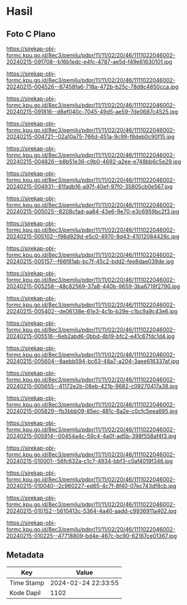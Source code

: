# Hasil

## Foto C Plano

https://sirekap-obj-formc.kpu.go.id/8ec3/pemilu/pdpr/11/11/02/20/46/1111022046002-20240215-091708--b16b1edc-e4fc-4787-ae5d-f49e61630101.jpg

https://sirekap-obj-formc.kpu.go.id/8ec3/pemilu/pdpr/11/11/02/20/46/1111022046002-20240215-004526--87458fa6-718a-472b-b25c-78d8c4850cca.jpg

https://sirekap-obj-formc.kpu.go.id/8ec3/pemilu/pdpr/11/11/02/20/46/1111022046002-20240215-091816--d8ef040c-7045-49d5-ae59-7de0687c4525.jpg

https://sirekap-obj-formc.kpu.go.id/8ec3/pemilu/pdpr/11/11/02/20/46/1111022046002-20240215-004721--02a10a75-766d-451a-9c99-f8deb0c90f15.jpg

https://sirekap-obj-formc.kpu.go.id/8ec3/pemilu/pdpr/11/11/02/20/46/1111022046002-20240215-004826--b8b51e36-c9b0-4692-a2ee-e748bb6c5e29.jpg

https://sirekap-obj-formc.kpu.go.id/8ec3/pemilu/pdpr/11/11/02/20/46/1111022046002-20240215-004931--81fadb16-a97f-40ef-97f0-35805cb0e567.jpg

https://sirekap-obj-formc.kpu.go.id/8ec3/pemilu/pdpr/11/11/02/20/46/1111022046002-20240215-005025--8208cfad-aa84-43e6-9e70-e3c6959bc2f3.jpg

https://sirekap-obj-formc.kpu.go.id/8ec3/pemilu/pdpr/11/11/02/20/46/1111022046002-20240215-005102--f98d929d-e5c0-4970-8d43-41012084426c.jpg

https://sirekap-obj-formc.kpu.go.id/8ec3/pemilu/pdpr/11/11/02/20/46/1111022046002-20240215-005157--f66f81ab-bc7f-45c2-bdd2-fee8dae039de.jpg

https://sirekap-obj-formc.kpu.go.id/8ec3/pemilu/pdpr/11/11/02/20/46/1111022046002-20240215-005258--48c82569-37a8-440b-9659-3ba6719f2790.jpg

https://sirekap-obj-formc.kpu.go.id/8ec3/pemilu/pdpr/11/11/02/20/46/1111022046002-20240215-005402--de06138e-61e3-4c1b-b29e-c1bc9a9c43e6.jpg

https://sirekap-obj-formc.kpu.go.id/8ec3/pemilu/pdpr/11/11/02/20/46/1111022046002-20240215-005516--6eb2abd6-0bbd-4b19-bfc2-e41c67fdc1d4.jpg

https://sirekap-obj-formc.kpu.go.id/8ec3/pemilu/pdpr/11/11/02/20/46/1111022046002-20240215-005604--8aebb594-bc63-48a7-a204-3aee616337af.jpg

https://sirekap-obj-formc.kpu.go.id/8ec3/pemilu/pdpr/11/11/02/20/46/1111022046002-20240215-005655--41172e2b-08eb-421b-9682-c09270417a38.jpg

https://sirekap-obj-formc.kpu.go.id/8ec3/pemilu/pdpr/11/11/02/20/46/1111022046002-20240215-005829--fb3bbb09-85ec-481c-8a2e-c0cfc5eea695.jpg

https://sirekap-obj-formc.kpu.go.id/8ec3/pemilu/pdpr/11/11/02/20/46/1111022046002-20240215-005914--00454a4c-59c4-4a0f-ad5b-398f558af4f3.jpg

https://sirekap-obj-formc.kpu.go.id/8ec3/pemilu/pdpr/11/11/02/20/46/1111022046002-20240215-010001--56fc632a-c1c7-4934-bbf3-c0af4019f346.jpg

https://sirekap-obj-formc.kpu.go.id/8ec3/pemilu/pdpr/11/11/02/20/46/1111022046002-20240215-010040--2c960227-ed65-4c7f-8f40-07ec743df8cb.jpg

https://sirekap-obj-formc.kpu.go.id/8ec3/pemilu/pdpr/11/11/02/20/46/1111022046002-20240215-010152--5610413c-5364-4a40-aadd-c9936911a402.jpg

https://sirekap-obj-formc.kpu.go.id/8ec3/pemilu/pdpr/11/11/02/20/46/1111022046002-20240215-010225--47718809-bd4e-467c-bc90-62167ce01367.jpg


## Metadata

| Key        | Value               |
| ---------- | ------------------- |
| Time Stamp | 2024-02-24 22:33:55 |
| Kode Dapil | 1102                |



